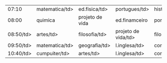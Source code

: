<html>

<table>
<tr>
<td> 07:10  </td>
<td>matematica/td>
<td>ed.fisica/td>
<td>portugues/td>
<td>historia/td>
<td>biologia/td>

</tr>

<tr>
<td> 08:00 </td>
<td> quimica </td>
<td> projeto de vida </td>
<td> ed.finamceiro </td>
<td> portugues </td>
<td> fisica </td>

</tr>

<tr>

<td>08:50/td>
<td>artes/td>
<td>filosofia/td>
<td>projeto de vida/td>
<td>filosofia/td>
<td>ed.fisica/td>

</tr>

<tr>

<td>09:50/td>
<td>matematica/td>
<td>geografia/td>
<td>l.inglesa/td>
<td>compuiter/td>
<td>fisica/td>

  </tr>
  
<td>10:40/td>
<td>cumpuiter/td>
<td>artes/td>
<td>l.inglesa/td>
<td>compuiter/td>
<td>fisica/td>
  
</html>





